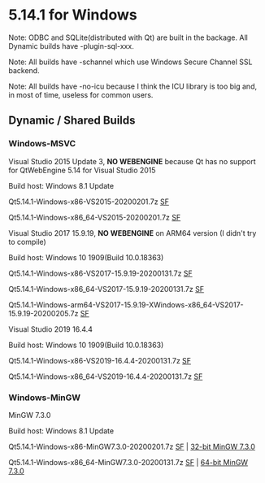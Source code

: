 # 5.14.1 for Windows

Note: ODBC and SQLite(distributed with Qt) are built in the backage. All Dynamic builds have -plugin-sql-xxx.

Note: All builds have -schannel which use Windows Secure Channel SSL backend.

Note: All builds have -no-icu because I think the ICU library is too big and, in most of time, useless for common users.

## Dynamic / Shared Builds

### Windows-MSVC

Visual Studio 2015 Update 3, __NO WEBENGINE__ because Qt has no support for QtWebEngine 5.14 for Visual Studio 2015

Build host: Windows 8.1 Update

Qt5.14.1-Windows-x86-VS2015-20200201.7z [SF](https://sourceforge.net/projects/fsu0413-qtbuilds/files/Qt5.14/Windows-x86/Qt5.14.1-Windows-x86-VS2015-20200201.7z)

Qt5.14.1-Windows-x86_64-VS2015-20200201.7z [SF](https://sourceforge.net/projects/fsu0413-qtbuilds/files/Qt5.14/Windows-x86_64/Qt5.14.1-Windows-x86_64-VS2015-20200201.7z)

Visual Studio 2017 15.9.19, __NO WEBENGINE__ on ARM64 version (I didn't try to compile)

Build host: Windows 10 1909(Build 10.0.18363)

Qt5.14.1-Windows-x86-VS2017-15.9.19-20200131.7z [SF](https://sourceforge.net/projects/fsu0413-qtbuilds/files/Qt5.14/Windows-x86/Qt5.14.1-Windows-x86-VS2017-15.9.19-20200131.7z)

Qt5.14.1-Windows-x86_64-VS2017-15.9.19-20200131.7z [SF](https://sourceforge.net/projects/fsu0413-qtbuilds/files/Qt5.14/Windows-x86_64/Qt5.14.1-Windows-x86_64-VS2017-15.9.19-20200131.7z)

Qt5.14.1-Windows-arm64-VS2017-15.9.19-XWindows-x86_64-VS2017-15.9.19-20200205.7z [SF](https://sourceforge.net/projects/fsu0413-qtbuilds/files/Qt5.14/Windows-arm64/Windows-x86_64-hosted/Qt5.14.1-Windows-arm64-VS2017-15.9.19-XWindows-x86_64-VS2017-15.9.19-20200205.7z)

Visual Studio 2019 16.4.4

Build host: Windows 10 1909(Build 10.0.18363)

Qt5.14.1-Windows-x86-VS2019-16.4.4-20200131.7z [SF](https://sourceforge.net/projects/fsu0413-qtbuilds/files/Qt5.14/Windows-x86/Qt5.14.1-Windows-x86-VS2019-16.4.4-20200131.7z)

Qt5.14.1-Windows-x86_64-VS2019-16.4.4-20200131.7z [SF](https://sourceforge.net/projects/fsu0413-qtbuilds/files/Qt5.14/Windows-x86_64/Qt5.14.1-Windows-x86_64-VS2019-16.4.4-20200131.7z)

### Windows-MinGW

MinGW 7.3.0

Build host: Windows 8.1 Update

Qt5.14.1-Windows-x86-MinGW7.3.0-20200201.7z [SF](https://sourceforge.net/projects/fsu0413-qtbuilds/files/Qt5.14/Windows-x86/Qt5.14.1-Windows-x86-MinGW7.3.0-20200201.7z) | [32-bit MinGW 7.3.0](https://sourceforge.net/projects/mingw-w64/files/Toolchains%20targetting%20Win32/Personal%20Builds/mingw-builds/7.3.0/threads-posix/dwarf/i686-7.3.0-release-posix-dwarf-rt_v5-rev0.7z)

Qt5.14.1-Windows-x86_64-MinGW7.3.0-20200131.7z [SF](https://sourceforge.net/projects/fsu0413-qtbuilds/files/Qt5.14/Windows-x86_64/Qt5.14.1-Windows-x86_64-MinGW7.3.0-20200131.7z) | [64-bit MinGW 7.3.0](https://sourceforge.net/projects/mingw-w64/files/Toolchains%20targetting%20Win64/Personal%20Builds/mingw-builds/7.3.0/threads-posix/seh/x86_64-7.3.0-release-posix-seh-rt_v5-rev0.7z)
